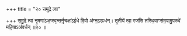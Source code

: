 +++
title = "२० समुद्रे त्वा"

+++
स॒मु॒द्रे त्वा॑ नृ॒मणा॑ऽअ॒प्स्व᳕न्तर्नृ॒चक्षा॑ऽईधे दि॒वो अ॑ग्न॒ऽऊध॑न्। तृ॒तीये॑ त्वा॒ रज॑सि तस्थि॒वाꣳस॑म॒पामु॒पस्थे॑ महि॒षाऽअ॑वर्धन् ॥२० ॥